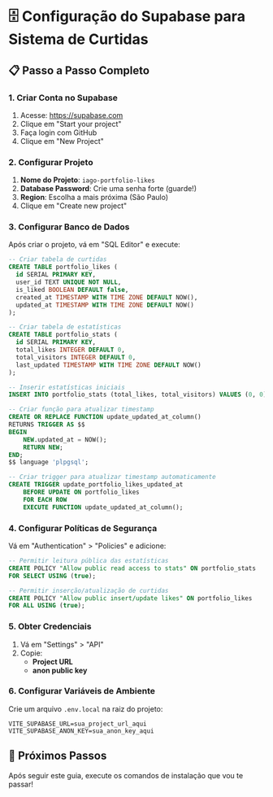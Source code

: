 # 🗄️ Configuração do Supabase para Sistema de Curtidas

## 📋 Passo a Passo Completo

### **1. Criar Conta no Supabase**

1. Acesse: https://supabase.com
2. Clique em "Start your project"
3. Faça login com GitHub
4. Clique em "New Project"

### **2. Configurar Projeto**

1. **Nome do Projeto**: `iago-portfolio-likes`
2. **Database Password**: Crie uma senha forte (guarde!)
3. **Region**: Escolha a mais próxima (São Paulo)
4. Clique em "Create new project"

### **3. Configurar Banco de Dados**

Após criar o projeto, vá em "SQL Editor" e execute:

```sql
-- Criar tabela de curtidas
CREATE TABLE portfolio_likes (
  id SERIAL PRIMARY KEY,
  user_id TEXT UNIQUE NOT NULL,
  is_liked BOOLEAN DEFAULT false,
  created_at TIMESTAMP WITH TIME ZONE DEFAULT NOW(),
  updated_at TIMESTAMP WITH TIME ZONE DEFAULT NOW()
);

-- Criar tabela de estatísticas
CREATE TABLE portfolio_stats (
  id SERIAL PRIMARY KEY,
  total_likes INTEGER DEFAULT 0,
  total_visitors INTEGER DEFAULT 0,
  last_updated TIMESTAMP WITH TIME ZONE DEFAULT NOW()
);

-- Inserir estatísticas iniciais
INSERT INTO portfolio_stats (total_likes, total_visitors) VALUES (0, 0);

-- Criar função para atualizar timestamp
CREATE OR REPLACE FUNCTION update_updated_at_column()
RETURNS TRIGGER AS $$
BEGIN
    NEW.updated_at = NOW();
    RETURN NEW;
END;
$$ language 'plpgsql';

-- Criar trigger para atualizar timestamp automaticamente
CREATE TRIGGER update_portfolio_likes_updated_at
    BEFORE UPDATE ON portfolio_likes
    FOR EACH ROW
    EXECUTE FUNCTION update_updated_at_column();
```

### **4. Configurar Políticas de Segurança**

Vá em "Authentication" > "Policies" e adicione:

```sql
-- Permitir leitura pública das estatísticas
CREATE POLICY "Allow public read access to stats" ON portfolio_stats
FOR SELECT USING (true);

-- Permitir inserção/atualização de curtidas
CREATE POLICY "Allow public insert/update likes" ON portfolio_likes
FOR ALL USING (true);
```

### **5. Obter Credenciais**

1. Vá em "Settings" > "API"
2. Copie:
   - **Project URL**
   - **anon public key**

### **6. Configurar Variáveis de Ambiente**

Crie um arquivo `.env.local` na raiz do projeto:

```env
VITE_SUPABASE_URL=sua_project_url_aqui
VITE_SUPABASE_ANON_KEY=sua_anon_key_aqui
```

## 🔧 Próximos Passos

Após seguir este guia, execute os comandos de instalação que vou te passar!
